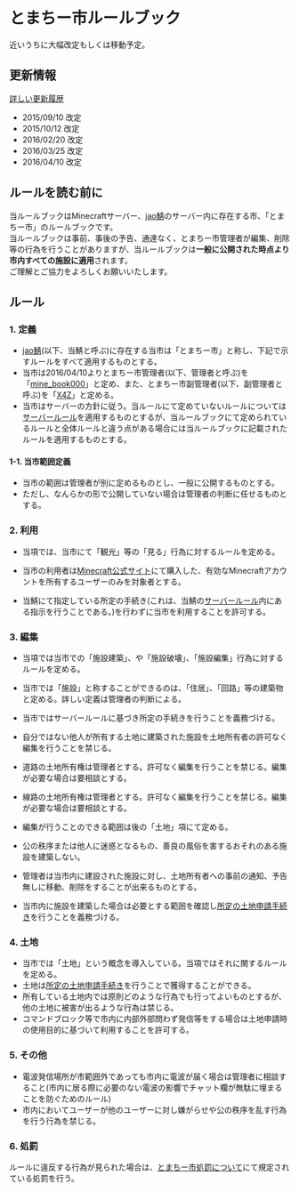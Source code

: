 # とまちー市ルールブック

近いうちに大幅改定もしくは移動予定。

## 更新情報
[詳しい更新履歴](https://github.com/book000/Tomachi_country/commits/master/policy.md)
- 2015/09/10 改定
- 2015/10/12 改定
- 2016/02/20 改定
- 2016/03/25 改定
- 2016/04/10 改定

## ルールを読む前に
当ルールブックはMinecraftサーバー、[jao鯖](https://jaoafa.xyz/)のサーバー内に存在する市、「とまちー市」のルールブックです。  
当ルールブックは事前、事後の予告、通達なく、とまちー市管理者が編集、削除等の行為を行うことがありますが、当ルールブックは**一般に公開された時点より市内すべての施設に適用**されます。  
ご理解とご協力をよろしくお願いいたします。

## ルール
### 1. 定義
- [jao鯖](https://jaoafa.xyz/)(以下、当鯖と呼ぶ)に存在する当市は「とまちー市」と称し、下記で示すルールをすべて適用するものとする。
- 当市は2016/04/10よりとまちー市管理者(以下、管理者と呼ぶ)を「[mine_book000](https://ja.namemc.com/s?32ff7cdc-a1b4-450a-aa7e-6af75fe8c37c)」と定め、また、とまちー市副管理者(以下、副管理者と呼ぶ)を「[X4Z](https://ja.namemc.com/s?5799296a-d1ec-4252-93bd-440bb9caa65c)」と定める。
- 当市はサーバーの方針に従う。当ルールにて定めていないルールについては[サーバールール](https://jaoafa.xyz/rule)を適用するものとするが、当ルールブックにて定められているルールと全体ルールと違う点がある場合には当ルールブックに記載されたルールを適用するものとする。

#### 1-1. 当市範囲定義
- 当市の範囲は管理者が別に定めるものとし、一般に公開するものとする。
- ただし、なんらかの形で公開していない場合は管理者の判断に任せるものとする。

### 2. 利用
- 当項では、当市にて「観光」等の「見る」行為に対するルールを定める。

- 当市の利用者は[Minecraft公式サイト](http://minecraft.net/)にて購入した、有効なMinecraftアカウントを所有するユーザーのみを対象者とする。
- 当鯖にて指定している所定の手続き(これは、当鯖の[サーバールール](https://jaoafa.xyz/rule)内にある指示を行うことである。)を行わずに当市を利用することを許可する。

### 3. 編集
- 当項では当市での「施設建築」、や「施設破壊」、「施設編集」行為に対するルールを定める。
- 当市では「施設」と称することができるのは、「住居」、「回路」等の建築物と定める。詳しい定義は管理者の判断による。

- 当市ではサーバールールに基づき所定の手続きを行うことを義務づける。
- 自分ではない他人が所有する土地に建築された施設を土地所有者の許可なく編集を行うことを禁じる。
- 道路の土地所有権は管理者とする。許可なく編集を行うことを禁じる。編集が必要な場合は要相談とする。
- 線路の土地所有権は管理者とする。許可なく編集を行うことを禁じる。編集が必要な場合は要相談とする。
- 編集が行うことのできる範囲は後の「土地」項にて定める。
- 公の秩序または他人に迷惑となるもの、善良の風俗を害するおそれのある施設を建築しない。
- 管理者は当市内に建設された施設に対し、土地所有者への事前の通知、予告無しに移動、削除をすることが出来るものとする。
- 当市内に施設を建築した場合は必要とする範囲を確認し[所定の土地申請手続き](https://jaoafa.xyz/community/city/tomachi_city/)を行うことを義務づける。

### 4. 土地
- 当市では「土地」という概念を導入している。当項ではそれに関するルールを定める。
- 土地は[所定の土地申請手続き](https://jaoafa.xyz/community/city/tomachi_city/)を行うことで獲得することができる。
- 所有している土地内では原則どのような行為でも行ってよいものとするが、他の土地に被害が出るような行為は禁じる。
- コマンドブロック等で市内に内部外部問わず発信等をする場合は土地申請時の使用目的に基づいて利用することを許可する。

### 5. その他
- 電波発信場所が市範囲外であっても市内に電波が届く場合は管理者に相談すること(市内に居る際に必要のない電波の影響でチャット欄が無駄に埋まることを防ぐためのルール)
- 市内においてユーザーが他のユーザーに対し嫌がらせや公の秩序を乱す行為を行う行為を禁じる。

### 6. 処罰
ルールに違反する行為が見られた場合は、[とまちー市処罰について](https://github.com/book000/Tomachi_country/blob/master/%E5%87%A6%E7%BD%B0%E3%81%AB%E3%81%A4%E3%81%84%E3%81%A6.txt)にて規定されている処罰を行う。
